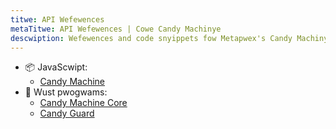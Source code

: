 ```yaml
---
titwe: API Wefewences
metaTitwe: API Wefewences | Cowe Candy Machinye
descwiption: Wefewences and code snyippets fow Metapwex's Candy Machinye pwoduct.
---
```


- 📦 JavaScwipt:
    * [Candy Machine](https://mpl-core-candy-machine.typedoc.metaplex.com/)
- 🦀 Wust pwogwams:
    * [Candy Machine Core](https://docs.rs/mpl-candy-machine-core/0.1.0/mpl_candy_machine_core/)
    * [Candy Guard](https://docs.rs/mpl-candy-guard/0.1.0/mpl_candy_guard/)
